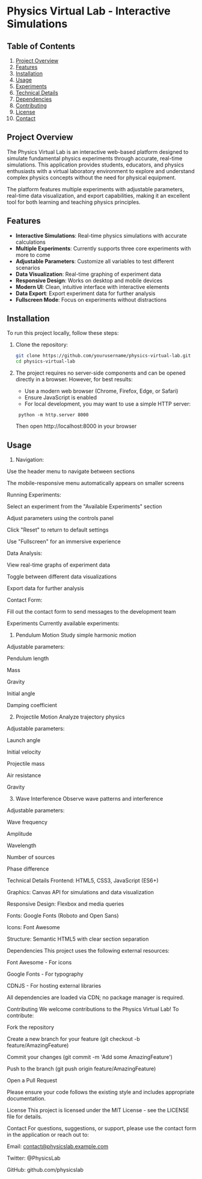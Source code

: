 # Physics Virtual Lab - Interactive Simulations

## Table of Contents
1. [Project Overview](#project-overview)
2. [Features](#features)
3. [Installation](#installation)
4. [Usage](#usage)
5. [Experiments](#experiments)
6. [Technical Details](#technical-details)
7. [Dependencies](#dependencies)
8. [Contributing](#contributing)
9. [License](#license)
10. [Contact](#contact)

## Project Overview
The Physics Virtual Lab is an interactive web-based platform designed to simulate fundamental physics experiments through accurate, real-time simulations. This application provides students, educators, and physics enthusiasts with a virtual laboratory environment to explore and understand complex physics concepts without the need for physical equipment.

The platform features multiple experiments with adjustable parameters, real-time data visualization, and export capabilities, making it an excellent tool for both learning and teaching physics principles.

## Features
- **Interactive Simulations**: Real-time physics simulations with accurate calculations
- **Multiple Experiments**: Currently supports three core experiments with more to come
- **Adjustable Parameters**: Customize all variables to test different scenarios
- **Data Visualization**: Real-time graphing of experiment data
- **Responsive Design**: Works on desktop and mobile devices
- **Modern UI**: Clean, intuitive interface with interactive elements
- **Data Export**: Export experiment data for further analysis
- **Fullscreen Mode**: Focus on experiments without distractions

## Installation
To run this project locally, follow these steps:

1. Clone the repository:
   ```bash
   git clone https://github.com/yourusername/physics-virtual-lab.git
   cd physics-virtual-lab
2. The project requires no server-side components and can be opened directly in a browser. However, for best results:

   - Use a modern web browser (Chrome, Firefox, Edge, or Safari)
   - Ensure JavaScript is enabled
   - For local development, you may want to use a simple HTTP server:
    ``` 
     python -m http.server 8000
    ```
    Then open http://localhost:8000 in your browser

## Usage

1. Navigation:

Use the header menu to navigate between sections

The mobile-responsive menu automatically appears on smaller screens

Running Experiments:

Select an experiment from the "Available Experiments" section

Adjust parameters using the controls panel

Click "Reset" to return to default settings

Use "Fullscreen" for an immersive experience

Data Analysis:

View real-time graphs of experiment data

Toggle between different data visualizations

Export data for further analysis

Contact Form:

Fill out the contact form to send messages to the development team

Experiments
Currently available experiments:

1. Pendulum Motion
Study simple harmonic motion

Adjustable parameters:

Pendulum length

Mass

Gravity

Initial angle

Damping coefficient

2. Projectile Motion
Analyze trajectory physics

Adjustable parameters:

Launch angle

Initial velocity

Projectile mass

Air resistance

Gravity

3. Wave Interference
Observe wave patterns and interference

Adjustable parameters:

Wave frequency

Amplitude

Wavelength

Number of sources

Phase difference

Technical Details
Frontend: HTML5, CSS3, JavaScript (ES6+)

Graphics: Canvas API for simulations and data visualization

Responsive Design: Flexbox and media queries

Fonts: Google Fonts (Roboto and Open Sans)

Icons: Font Awesome

Structure: Semantic HTML5 with clear section separation

Dependencies
This project uses the following external resources:

Font Awesome - For icons

Google Fonts - For typography

CDNJS - For hosting external libraries

All dependencies are loaded via CDN; no package manager is required.

Contributing
We welcome contributions to the Physics Virtual Lab! To contribute:

Fork the repository

Create a new branch for your feature (git checkout -b feature/AmazingFeature)

Commit your changes (git commit -m 'Add some AmazingFeature')

Push to the branch (git push origin feature/AmazingFeature)

Open a Pull Request

Please ensure your code follows the existing style and includes appropriate documentation.

License
This project is licensed under the MIT License - see the LICENSE file for details.

Contact
For questions, suggestions, or support, please use the contact form in the application or reach out to:

Email: contact@physicslab.example.com

Twitter: @PhysicsLab

GitHub: github.com/physicslab
